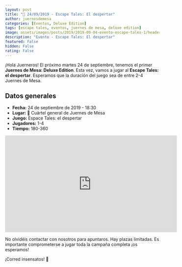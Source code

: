 ```yaml
---
layout: post
title: "🧐 24/09/2019 - Escape Tales: El despertar"
author: juernesdemesa
categories: [Eventos, Deluxe Edition]
tags: [escape tales, eventos, juernes de mesa, deluxe edition]
image: assets/images/posts/2019/2019-09-04-evento-escape-tales-1/header.jpg
description: "Evento - Escape Tales: El despertar"
featured: False
hidden: False
rating: False
---
```


¡Hola Juerneros! El próximo martes 24 de septiembre, tenemos el primer **Juernes de Mesa: Deluxe Edition**. Esta vez, vamos a jugar al **Escape Tales: el despertar**. Esperamos que la duración del juego sea de entre 2-4 Juernes de Mesa.

## Datos generales

- **Fecha:** 24 de septiembre de 2019 - 18:30
- **Lugar:** 🎲 Cuártel general de Juernes de Mesa
- **Juego:** Espace Tales: el despertar
- **Jugadores:** 1-4
- **Tiempo:** 180-360

<iframe width="560" height="315" src="https://www.youtube.com/embed/ln4f2IzAiw8" frameborder="0" allow="accelerometer; autoplay; encrypted-media; gyroscope; picture-in-picture" allowfullscreen></iframe>

No olvidéis contactar con nosotros para apuntaros. Hay plazas limitadas. Es importante comprometerse a jugar toda la campaña completa ¡os esperamos!

¡Corred insensatos! 🧙
